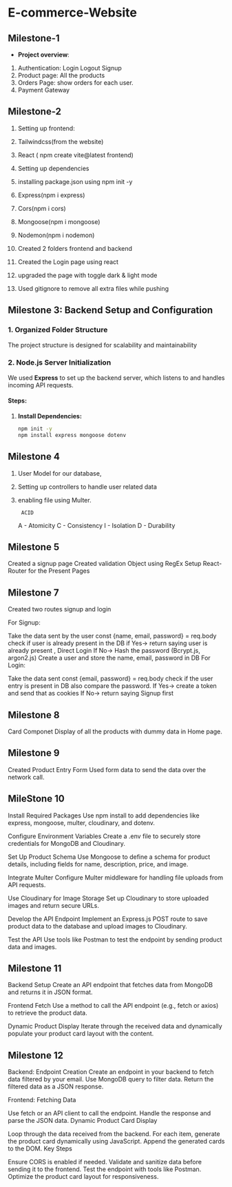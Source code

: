# E-commerce-Website






## Milestone-1

* **Project overview**:  
1. Authentication: Login Logout Signup
2. Product page: All the products
3. Orders Page: show orders for each user.
4. Payment Gateway

## Milestone-2
1. Setting up frontend:

 1. Tailwindcss(from the website)

 2. React ( npm create vite@latest frontend)
  
2. Setting up dependencies

 1. installing package.json using npm init -y

 2. Express(npm i express)
  
 3. Cors(npm i cors)
  
 4. Mongoose(npm i mongoose)
  
 5. Nodemon(npm i nodemon)

3. Created 2 folders frontend and backend

 1. Created the Login page using react

 2. upgraded the page with toggle dark & light mode

 3. Used gitignore to remove all extra files while pushing


## Milestone 3: Backend Setup and Configuration

### 1. Organized Folder Structure
The project structure is designed for scalability and maintainability

### 2. Node.js Server Initialization
We used **Express** to set up the backend server, which listens to and handles incoming API requests.

#### Steps:
1. **Install Dependencies:**
   ```bash
   npm init -y
   npm install express mongoose dotenv

## Milestone 4
1. User Model for our database,
2. Setting up controllers to handle user related data
3. enabling file using Multer.

        ACID
    A - Atomicity
    C - Consistency
    I - Isolation
    D - Durability

## Milestone 5
Created a signup page
Created validation Object using RegEx
Setup React-Router for the Present Pages

## Milestone 7
Created two routes signup and login

For Signup:

Take the data sent by the user
const {name, email, password} = req.body
check if user is already present in the DB
if Yes-> return saying user is already present , Direct Login
If No->
Hash the password (Bcrypt.js, argon2.js)
Create a user and store the name, email, password in DB
For Login:

Take the data sent const {email, password} = req.body
check if the user entry is present in DB also compare the password.
If Yes-> create a token and send that as cookies
If No-> return saying Signup first

## Milestone 8
Card Componet
Display of all the products with dummy data in Home page.

## Milestone 9
Created Product Entry Form
Used form data to send the data over the network call.

## MileStone 10
Install Required Packages
Use npm install to add dependencies like express, mongoose, multer, cloudinary, and dotenv.

Configure Environment Variables
Create a .env file to securely store credentials for MongoDB and Cloudinary.

Set Up Product Schema
Use Mongoose to define a schema for product details, including fields for name, description, price, and image.

Integrate Multer
Configure Multer middleware for handling file uploads from API requests.

Use Cloudinary for Image Storage
Set up Cloudinary to store uploaded images and return secure URLs.

Develop the API Endpoint
Implement an Express.js POST route to save product data to the database and upload images to Cloudinary.

Test the API
Use tools like Postman to test the endpoint by sending product data and images.

## Milestone 11
Backend Setup
Create an API endpoint that fetches data from MongoDB and returns it in JSON format.

Frontend Fetch
Use a method to call the API endpoint (e.g., fetch or axios) to retrieve the product data.

Dynamic Product Display
Iterate through the received data and dynamically populate your product card layout with the content.

## Milestone 12
Backend: Endpoint Creation
Create an endpoint in your backend to fetch data filtered by your email.
Use MongoDB query to filter data.
Return the filtered data as a JSON response.

Frontend: Fetching Data

Use fetch or an API client to call the endpoint.
Handle the response and parse the JSON data.
Dynamic Product Card Display

Loop through the data received from the backend.
For each item, generate the product card dynamically using JavaScript.
Append the generated cards to the DOM.
Key Steps

Ensure CORS is enabled if needed.
Validate and sanitize data before sending it to the frontend.
Test the endpoint with tools like Postman.
Optimize the product card layout for responsiveness.

